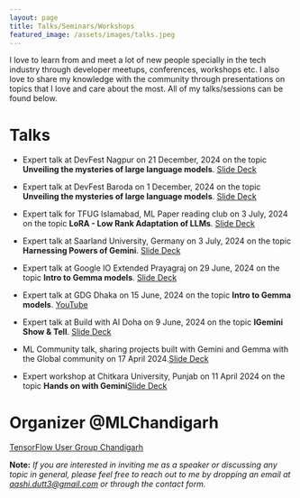 ```yaml
---
layout: page
title: Talks/Seminars/Workshops
featured_image: /assets/images/talks.jpeg
---
```


I love to learn from and meet a lot of new people specially in the tech industry through developer meetups, conferences, workshops etc. I also love to share my knowledge with the community through presentations on topics that I love and care about the most. All of my talks/sessions can be found below.

# Talks

* Expert talk at DevFest Nagpur on 21 December, 2024 on the topic <b>Unveiling the mysteries of large language models</b>. <a href="https://drive.google.com/file/d/174fxNc4Y1EJRQWXOwrt86OB2LmweMLM-/view?usp=sharing">Slide Deck</a>

* Expert talk at DevFest Baroda on 1 December, 2024 on the topic <b>Unveiling the mysteries of large language models</b>. <a href="https://drive.google.com/file/d/174fxNc4Y1EJRQWXOwrt86OB2LmweMLM-/view?usp=sharing">Slide Deck</a>

* Expert talk for TFUG Islamabad, ML Paper reading club on 3 July, 2024 on the topic <b>LoRA - Low Rank Adaptation of LLMs</b>. <a href="https://drive.google.com/file/d/174fxNc4Y1EJRQWXOwrt86OB2LmweMLM-/view?usp=sharing">Slide Deck</a>

* Expert talk at Saarland University, Germany on 3 July, 2024 on the topic <b>Harnessing Powers of Gemini</b>. <a href="https://drive.google.com/file/d/174fxNc4Y1EJRQWXOwrt86OB2LmweMLM-/view?usp=sharing">Slide Deck</a>

* Expert talk at Google IO Extended Prayagraj on 29 June, 2024 on the topic <b>Intro to Gemma models</b>. <a href="https://drive.google.com/file/d/174fxNc4Y1EJRQWXOwrt86OB2LmweMLM-/view?usp=sharing">Slide Deck</a>

* Expert talk at GDG Dhaka on 15 June, 2024 on the topic <b>Intro to Gemma models</b>. <a href="https://www.youtube.com/watch?v=zEkukCuM8s8">YouTube</a>

* Expert talk at Build with AI Doha on 9 June, 2024 on the topic <b>IGemini Show & Tell</b>. <a href="https://drive.google.com/file/d/174fxNc4Y1EJRQWXOwrt86OB2LmweMLM-/view?usp=sharing">Slide Deck</a>

* ML Community talk, sharing projects built with Gemini and Gemma with the Global community on 17 April 2024.<a href="https://drive.google.com/file/d/174fxNc4Y1EJRQWXOwrt86OB2LmweMLM-/view?usp=sharing">Slide Deck</a>

* Expert workshop at Chitkara University, Punjab on 11 April 2024 on the topic <b>Hands on with Gemini</b><a href="https://drive.google.com/file/d/174fxNc4Y1EJRQWXOwrt86OB2LmweMLM-/view?usp=sharing">Slide Deck</a>

# Organizer @MLChandigarh

<a href="https://www.commudle.com/communities/tfug-chandigarh">TensorFlow User Group Chandigarh</a>

<b>Note:</b> *If you are interested in inviting me as a speaker or discussing any topic in general, please feel free to reach out to me by dropping an email at <a href="aashi.dutt3@gmail.com">aashi.dutt3@gmail.com</a> or through the contact form.*
